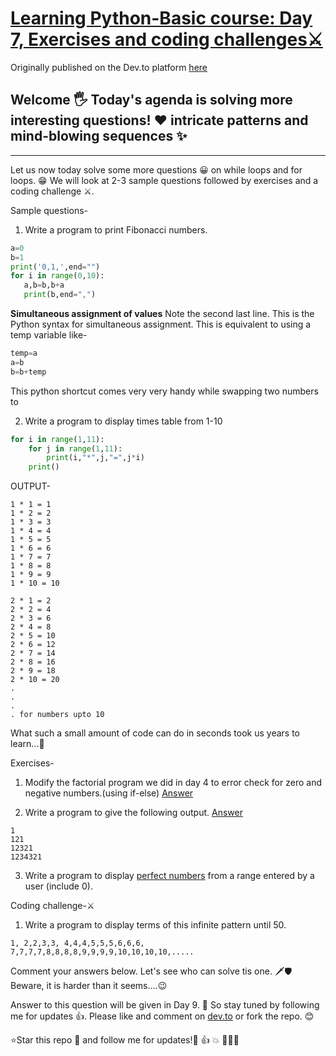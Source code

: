 # [Learning Python-Basic course: Day 7, Exercises and coding challenges⚔️](https://dev.to/aatmaj/learning-python-basic-course-day-7-exercises-and-coding-challenges-2l2b)

Originally published on the Dev.to platform [here](https://dev.to/aatmaj/learning-python-basic-course-day-7-exercises-and-coding-challenges-2l2b)

Welcome 🖐️ Today's agenda is solving more interesting questions! ❤️ intricate patterns and mind-blowing sequences ✨
---
____
Let us now today solve some more questions 😀 on while loops and for loops. 😁 We will look at 2-3 sample questions followed by exercises and a coding challenge ⚔️.

Sample questions-

1) Write a program to print Fibonacci numbers.
```python
a=0
b=1
print('0,1,',end="")
for i in range(0,10):
   a,b=b,b+a
   print(b,end=",")
```
**Simultaneous assignment of values**
Note the second last line. This is the Python syntax for simultaneous assignment. This is equivalent to using a temp variable like-
```python
temp=a
a=b
b=b+temp
```
This python shortcut comes very very handy while swapping two numbers to

2) Write a program to display times table from 1-10
```python
for i in range(1,11):
    for j in range(1,11):
        print(i,"*",j,"=",j*i)
    print()
```

OUTPUT-
```
1 * 1 = 1
1 * 2 = 2
1 * 3 = 3
1 * 4 = 4
1 * 5 = 5
1 * 6 = 6
1 * 7 = 7
1 * 8 = 8
1 * 9 = 9
1 * 10 = 10

2 * 1 = 2
2 * 2 = 4
2 * 3 = 6
2 * 4 = 8
2 * 5 = 10
2 * 6 = 12
2 * 7 = 14
2 * 8 = 16
2 * 9 = 18
2 * 10 = 20
.
.
.
. for numbers upto 10
```
What such a small amount of code can do in seconds took us years to learn...🤩

Exercises-

1) Modify the factorial program we did in day 4 to error check for zero and negative numbers.(using if-else) [Answer](https://github.com/Aatmaj-Zephyr/Learning-Python/blob/15c67abac0cfe0a98dca8aca04feff544f2cc379/Basic/Day%207/Exercise%20solutions/Exercise%201.py)

2) Write a program to give the following output. [Answer](https://github.com/Aatmaj-Zephyr/Learning-Python/blob/15c67abac0cfe0a98dca8aca04feff544f2cc379/Basic/Day%207/Exercise%20solutions/Exercise%202.py)
```
1
121
12321
1234321
```

3) Write a program to display [perfect numbers](https://www.britannica.com/science/perfect-number#:~:text=Perfect%20number%2C%20a%20positive%20integer,28%2C%20496%2C%20and%208%2C128.) from a range entered by a user (include 0).



Coding challenge-⚔️

1) Write a program to display terms of this infinite pattern until 50.
```
1, 2,2,3,3, 4,4,4,5,5,5,6,6,6, 7,7,7,7,8,8,8,8,9,9,9,9,10,10,10,10,.....
```

Comment your answers below. Let's see who can solve tis one. 🗡️🛡️ Beware, it is harder than it seems....😉

Answer to this question will be given in Day 9. 🤞 So stay tuned by following me for updates 👍. Please like and comment on [dev.to](https://dev.to/aatmaj/learning-python-basic-course-day-7-exercises-and-coding-challenges-2l2b) or fork the repo. 😊

 
⭐Star this repo 🤩 and follow me for updates!🙂 👍 💥 🙏🙏🙏
